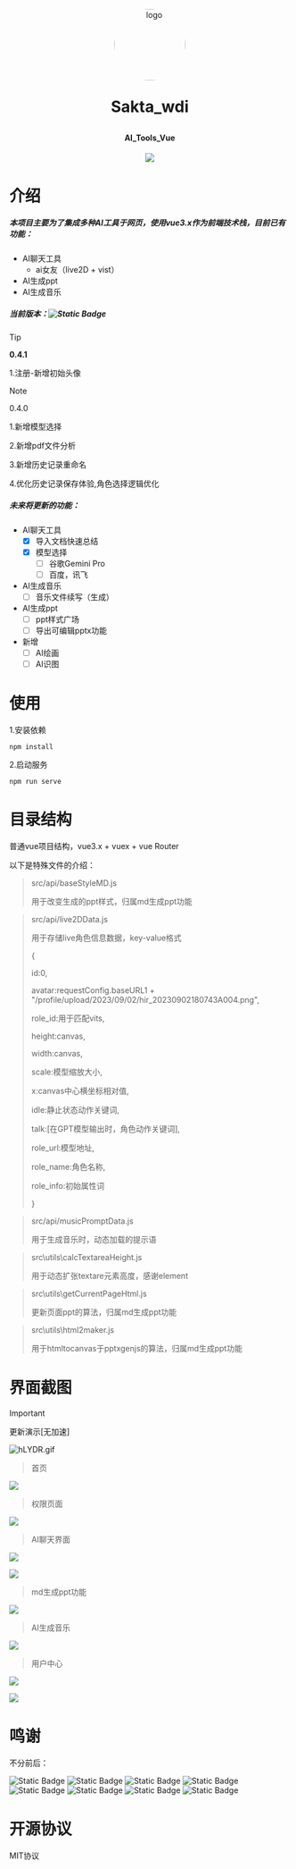 <p align="center">
	<img alt="logo" src="https://cdn.jsdelivr.net/gh/Saktawdi/my-images@main/img/pixil-frame-256.png" style="width:128px;border-radius:68px">
</p>
<h1 align="center" style="margin: 30px 0 30px; font-weight: bold;">Sakta_wdi</h1>
<h4 align="center">AI_Tools_Vue</h4>
<p align="center">
	<a href="https://github.com/Saktawdi"><img src="https://img.shields.io/badge/ai__tools__vue-sakta__wdi-%23defcf9?labelColor=%23c3bef0
"></a>
</p>

# 介绍

##### 本项目主要为了集成多种AI工具于网页，使用vue3.x作为前端技术栈，目前已有功能：

- AI聊天工具
  - ai女友（live2D +  vist）
- AI生成ppt
- AI生成音乐

##### 当前版本：![Static Badge](https://img.shields.io/badge/0.4.1-green)

[demo演示地址]: https://ai.sakta.top/

> [!TIP]
>
> **0.4.1**
>
> 1.注册-新增初始头像



> [!NOTE]
>
> 0.4.0
>
> 1.新增模型选择
>
> 2.新增pdf文件分析
>
> 3.新增历史记录重命名
>
> 4.优化历史记录保存体验,角色选择逻辑优化

##### 未来将更新的功能：

- AI聊天工具
  - [x] 导入文档快速总结
  - [x] 模型选择
    - [ ] 谷歌Gemini Pro
    - [ ] 百度，讯飞
- AI生成音乐
  - [ ] 音乐文件续写（生成）

- AI生成ppt
  - [ ] ppt样式广场
  - [ ] 导出可编辑pptx功能

- 新增
  - [ ] AI绘画
  - [ ] AI识图

# 使用

1.安装依赖

```
npm install
```

2.启动服务

```
npm run serve
```

# 目录结构

普通vue项目结构，vue3.x + vuex + vue Router

以下是特殊文件的介绍：

> src/api/baseStyleMD.js
>
> 用于改变生成的ppt样式，归属md生成ppt功能



> src/api/live2DData.js
>
> 用于存储live角色信息数据，key-value格式
>
> {
>
>   id:0,
>
>   avatar:requestConfig.baseURL1 + "/profile/upload/2023/09/02/hir_20230902180743A004.png",
>
>   role_id:用于匹配vits,
>
>   height:canvas,
>
>   width:canvas,
>
>   scale:模型缩放大小,
>
>   x:canvas中心横坐标相对值,
>
>   idle:静止状态动作关键词,
>
>   talk:[在GPT模型输出时，角色动作关键词],
>
>   role_url:模型地址,
>
>   role_name:角色名称,
>
>   role_info:初始属性词
>
> }



> src/api/musicPromptData.js
>
> 用于生成音乐时，动态加载的提示语



> src\utils\calcTextareaHeight.js
>
> 用于动态扩张textare元素高度，感谢element



> src\utils\getCurrentPageHtml.js
>
> 更新页面ppt的算法，归属md生成ppt功能



> src\utils\html2maker.js
>
> 用于htmltocanvas于pptxgenjs的算法，归属md生成ppt功能

# 界面截图

> [!IMPORTANT] 
>
> 更新演示[无加速]

![hLYDR.gif](https://i0.imgs.ovh/2024/01/13/hLYDR.gif)

> 首页

<img src="https://cdn.jsdelivr.net/gh/Saktawdi/my-images@main/img/20230907214818.png"/>

> 权限页面

![](https://cdn.jsdelivr.net/gh/Saktawdi/my-images@main/img/20230907214953.png)

> AI聊天界面

![](https://cdn.jsdelivr.net/gh/Saktawdi/my-images@main/img/20230907215156.png)

![](https://cdn.jsdelivr.net/gh/Saktawdi/my-images@main/img/20230907215322.png)

> md生成ppt功能

![](https://cdn.jsdelivr.net/gh/Saktawdi/my-images@main/img/20230907215350.png)

> AI生成音乐

![](https://cdn.jsdelivr.net/gh/Saktawdi/my-images@main/img/20230907215433.png)

> 用户中心

![](https://cdn.jsdelivr.net/gh/Saktawdi/my-images@main/img/20230907215606.png)



![](https://cdn.jsdelivr.net/gh/Saktawdi/my-images@main/img/20230907215635.png)

# 鸣谢

不分前后：

<img alt="Static Badge" src="https://img.shields.io/badge/gitbrent-PptxGenJS-green?link=https%3A%2F%2Fgithub.com%2Fgitbrent%2FPptxGenJS%2F">

<img alt="Static Badge" src="https://img.shields.io/badge/katspaugh-wavesurfer.js-green?link=https%3A%2F%2Fgithub.com%2Fkatspaugh%2Fwavesurfer.js">

<img alt="Static Badge" src="https://img.shields.io/badge/sweetalert2-sweetalert2-green?link=https%3A%2F%2Fgithub.com%2Fsweetalert2%2Fsweetalert2">

<img alt="Static Badge" src="https://img.shields.io/badge/niklasvh-html2canvas-green?link=https%3A%2F%2Fgithub.com%2Fniklasvh%2Fhtml2canvas">

<img alt="Static Badge" src="https://img.shields.io/badge/marp--team-marp--core-green?link=https%3A%2F%2Fgithub.com%2Fmarp-team%2Fmarp-core">

<img alt="Static Badge" src="https://img.shields.io/badge/guansss-pixi--live2d--display-green?link=https%3A%2F%2Fgithub.com%2Fguansss%2Fpixi-live2d-display">

<img alt="Static Badge" src="https://img.shields.io/badge/Artrajz-vits--simple--api-green">

<img alt="Static Badge" src="https://img.shields.io/badge/facebookresearch-audiocraft-green?link=https%3A%2F%2Fgithub.com%2Fguansss%2Fpixi-live2d-display">

# 开源协议

MIT协议